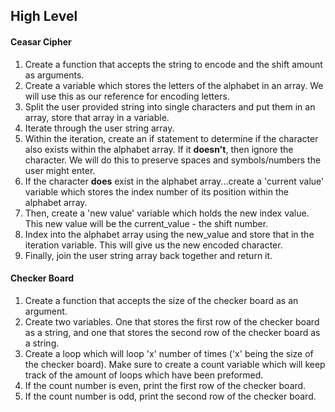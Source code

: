 ## High Level

#### Ceasar Cipher 

  1. Create a function that accepts the string to encode and the shift amount as arguments.
  2. Create a variable which stores the letters of the alphabet in an array. We will use this as our reference for encoding letters.
  3. Split the user provided string into single characters and put them in an array, store that array in a variable.
  4. Iterate through the user string array.
  5. Within the iteration, create an if statement to determine if the character also exists within the alphabet array. If it **doesn't**, then ignore the character. We will do this to preserve spaces and symbols/numbers the user might enter.
  6. If the character **does** exist in the alphabet array...create a 'current value' variable which stores the index number of its position within the alphabet array.
  7. Then, create a 'new value' variable which holds the new index value. This new value will be the current_value - the shift number.
  8. Index into the alphabet array using the new_value and store that in the iteration variable. This will give us the new encoded character.
  9. Finally, join the user string array back together and return it.

#### Checker Board

  1. Create a function that accepts the size of the checker board as an argument.
  2. Create two variables. One that stores the first row of the checker board as a string, and one that stores the second row of the checker board as a string.
  3. Create a loop which will loop 'x' number of times ('x' being the size of the checker board). Make sure to create a count variable which will keep track of the amount of loops which have been preformed.
  4. If the count number is even, print the first row of the checker board.
  5. If the count number is odd, print the second row of the checker board.
